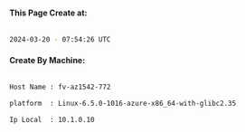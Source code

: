 
   
#### This Page Create at:

```bash

2024-03-20 - 07:54:26 UTC

```

#### Create By Machine:

```bash

Host Name : fv-az1542-772

platform  : Linux-6.5.0-1016-azure-x86_64-with-glibc2.35

Ip Local  : 10.1.0.10

```

